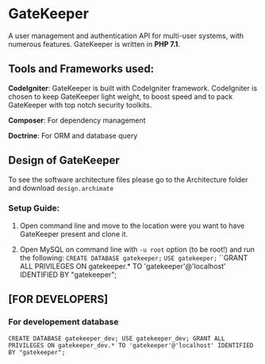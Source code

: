 # GateKeeper
A user management and authentication API for multi-user systems, with numerous features. GateKeeper is written in __PHP 7.1__.

## Tools and Frameworks used:
__CodeIgniter__: GateKeeper is built with CodeIgniter framework. CodeIgniter is chosen to keep GateKeeper light weight, to boost speed and to pack GateKeeper with top notch security toolkits.

__Composer__: For dependency management

__Doctrine__: For ORM and database query

## Design of GateKeeper
To see the software architecture files please go to the Architecture folder and download `design.archimate`

### Setup Guide:
1. Open command line and move to the location were you want to have GateKeeper present and clone it.

2. Open MySQL on command line with ``-u root`` option (to be root!) and run the following:
``CREATE DATABASE gatekeeper;``
``USE gatekeeper;``
``GRANT ALL PRIVILEGES ON gatekeeper.* TO 'gatekeeper'@'localhost' IDENTIFIED BY "gatekeeper";

## [FOR DEVELOPERS]
### For developement database

``CREATE DATABASE gatekeeper_dev; USE gatekeeper_dev; GRANT ALL PRIVILEGES ON gatekeeper_dev.* TO 'gatekeeper'@'localhost' IDENTIFIED BY "gatekeeper";``
